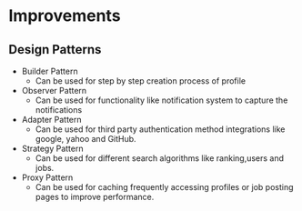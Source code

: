 # Improvements

## Design Patterns

- Builder Pattern
  - Can be used for step by step creation process of profile
- Observer Pattern
  - Can be used for functionality like notification system to capture the notifications
- Adapter Pattern
  - Can be used for third party authentication method integrations like google, yahoo and GitHub.
- Strategy Pattern
  - Can be used for different search algorithms like ranking,users and jobs.
- Proxy Pattern
  - Can be used for caching frequently accessing profiles or job posting pages to improve performance.